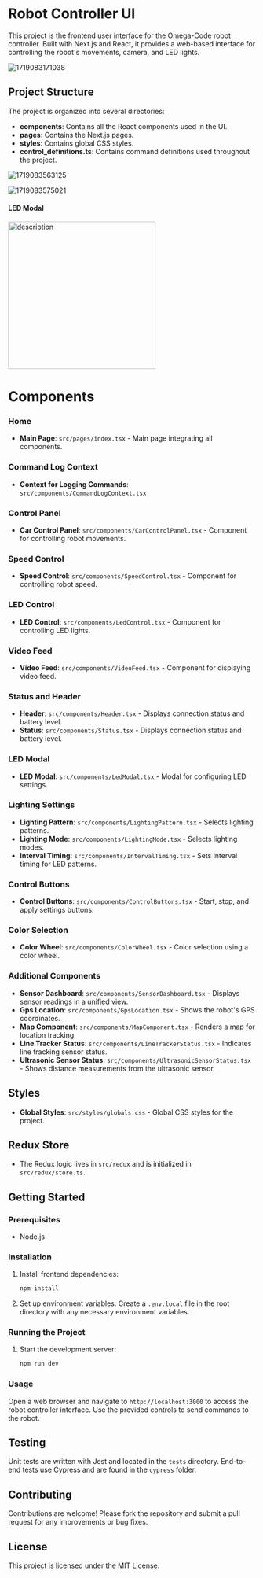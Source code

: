 # Robot Controller UI

This project is the frontend user interface for the Omega-Code robot controller. Built with Next.js and React, it provides a web-based interface for controlling the robot's movements, camera, and LED lights.


![1719083171038](image/README/1719083171038.png)

## Project Structure

The project is organized into several directories:

- **components**: Contains all the React components used in the UI.
- **pages**: Contains the Next.js pages.
- **styles**: Contains global CSS styles.
- **control_definitions.ts**: Contains command definitions used throughout the project.


![1719083563125](image/README/1719083563125.png)


![1719083575021](image/README/1719083575021.png)

#### LED Modal

<img src="image/README/1719083688816.png" alt="description" width="300"/>


# Components

### Home

- **Main Page**: `src/pages/index.tsx` - Main page integrating all components.

### Command Log Context

- **Context for Logging Commands**: `src/components/CommandLogContext.tsx`

### Control Panel

- **Car Control Panel**: `src/components/CarControlPanel.tsx` - Component for controlling robot movements.

### Speed Control

- **Speed Control**: `src/components/SpeedControl.tsx` - Component for controlling robot speed.

### LED Control

- **LED Control**: `src/components/LedControl.tsx` - Component for controlling LED lights.

### Video Feed

- **Video Feed**: `src/components/VideoFeed.tsx` - Component for displaying video feed.

### Status and Header

- **Header**: `src/components/Header.tsx` - Displays connection status and battery level.
- **Status**: `src/components/Status.tsx` - Displays connection status and battery level.

### LED Modal

- **LED Modal**: `src/components/LedModal.tsx` - Modal for configuring LED settings.

### Lighting Settings

- **Lighting Pattern**: `src/components/LightingPattern.tsx` - Selects lighting patterns.
- **Lighting Mode**: `src/components/LightingMode.tsx` - Selects lighting modes.
- **Interval Timing**: `src/components/IntervalTiming.tsx` - Sets interval timing for LED patterns.

### Control Buttons

- **Control Buttons**: `src/components/ControlButtons.tsx` - Start, stop, and apply settings buttons.

### Color Selection

- **Color Wheel**: `src/components/ColorWheel.tsx` - Color selection using a color wheel.

### Additional Components

- **Sensor Dashboard**: `src/components/SensorDashboard.tsx` - Displays sensor readings in a unified view.
- **Gps Location**: `src/components/GpsLocation.tsx` - Shows the robot's GPS coordinates.
- **Map Component**: `src/components/MapComponent.tsx` - Renders a map for location tracking.
- **Line Tracker Status**: `src/components/LineTrackerStatus.tsx` - Indicates line tracking sensor status.
- **Ultrasonic Sensor Status**: `src/components/UltrasonicSensorStatus.tsx` - Shows distance measurements from the ultrasonic sensor.

## Styles

- **Global Styles**: `src/styles/globals.css` - Global CSS styles for the project.

## Redux Store

- The Redux logic lives in `src/redux` and is initialized in `src/redux/store.ts`.

## Getting Started

### Prerequisites

- Node.js

### Installation

1. Install frontend dependencies:

   ```bash
   npm install
   ```
2. Set up environment variables:
   Create a `.env.local` file in the root directory with any necessary environment variables.

### Running the Project

1. Start the development server:
   ```bash
   npm run dev
   ```

### Usage

Open a web browser and navigate to `http://localhost:3000` to access the robot controller interface. Use the provided controls to send commands to the robot.

## Testing

Unit tests are written with Jest and located in the `tests` directory. End-to-end tests use Cypress and are found in the `cypress` folder.

## Contributing

Contributions are welcome! Please fork the repository and submit a pull request for any improvements or bug fixes.

## License

This project is licensed under the MIT License.
